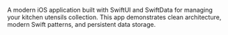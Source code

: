 A modern iOS application built with SwiftUI and SwiftData for managing your kitchen utensils collection. This app demonstrates clean architecture, modern Swift patterns, and persistent data storage.
